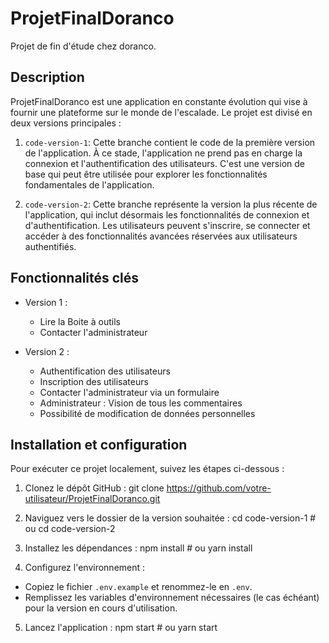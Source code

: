 # ProjetFinalDoranco
Projet de fin d'étude chez doranco.

## Description
ProjetFinalDoranco est une application en constante évolution qui vise à fournir une plateforme sur le monde de l'escalade. Le projet est divisé en deux versions principales :

1. `code-version-1`: Cette branche contient le code de la première version de l'application. À ce stade, l'application ne prend pas en charge la connexion et l'authentification des utilisateurs. C'est une version de base qui peut être utilisée pour explorer les fonctionnalités fondamentales de l'application.

2. `code-version-2`: Cette branche représente la version la plus récente de l'application, qui inclut désormais les fonctionnalités de connexion et d'authentification. Les utilisateurs peuvent s'inscrire, se connecter et accéder à des fonctionnalités avancées réservées aux utilisateurs authentifiés.

## Fonctionnalités clés
- Version 1 :
  - Lire la Boite à outils
  - Contacter l'administrateur

- Version 2 :
  - Authentification des utilisateurs
  - Inscription des utilisateurs
  - Contacter l'administrateur via un formulaire
  - Administrateur : Vision de tous les commentaires
  - Possibilité de modification de données personnelles

## Installation et configuration
Pour exécuter ce projet localement, suivez les étapes ci-dessous :

1. Clonez le dépôt GitHub : git clone https://github.com/votre-utilisateur/ProjetFinalDoranco.git
   
2. Naviguez vers le dossier de la version souhaitée : cd code-version-1 # ou cd code-version-2

3. Installez les dépendances : npm install # ou yarn install
   
4. Configurez l'environnement :
- Copiez le fichier `.env.example` et renommez-le en `.env`.
- Remplissez les variables d'environnement nécessaires (le cas échéant) pour la version en cours d'utilisation.

5. Lancez l'application : npm start # ou yarn start
